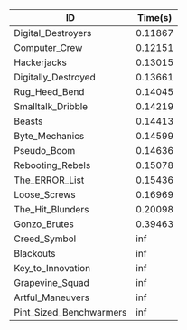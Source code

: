 |ID|Time(s)|
|-|-|
|Digital_Destroyers|0.11867|
|Computer_Crew|0.12151|
|Hackerjacks|0.13015|
|Digitally_Destroyed|0.13661|
|Rug_Heed_Bend|0.14045|
|Smalltalk_Dribble|0.14219|
|Beasts|0.14413|
|Byte_Mechanics|0.14599|
|Pseudo_Boom|0.14636|
|Rebooting_Rebels|0.15078|
|The_ERROR_List|0.15436|
|Loose_Screws|0.16969|
|The_Hit_Blunders|0.20098|
|Gonzo_Brutes|0.39463|
|Creed_Symbol|inf|
|Blackouts|inf|
|Key_to_Innovation|inf|
|Grapevine_Squad|inf|
|Artful_Maneuvers|inf|
|Pint_Sized_Benchwarmers|inf|
